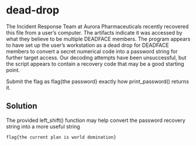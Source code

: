 # dead-drop

The Incident Response Team at Aurora Pharmaceuticals recently recovered this file from a user’s computer. 
The artifacts indicate it was accessed by what they believe to be multiple DEADFACE members. 
The program appears to have set up the user’s workstation as a dead drop for DEADFACE members to convert a 
secret numerical code into a password string for further target access. 
Our decoding attempts have been unsuccessful, but the script appears to contain a recovery code that may be a good starting point.

Submit the flag as flag{the password} exactly how print_password() returns it.

## Solution


The provided left_shift() function may help convert the password recovery string into a more useful string

`flag{the current plan is world domination}`